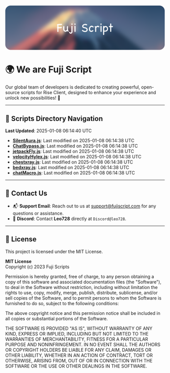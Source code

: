 ![Banner](.github/b.webp)

# 🌍 **We are Fuji Script**

Our global team of developers is dedicated to creating powerful, open-source scripts for Rise Client, designed to enhance your experience and unlock new possibilities! 🌟

---
<!-- SCRIPTS_NAVIGATION_START -->
## 📂 **Scripts Directory Navigation**

**Last Updated**: 2025-01-08 06:14:40 UTC

- **[SilentAura.js](scripts/SilentAura.js)**: Last modified on 2025-01-08 06:14:38 UTC
- **[ChatBypass.js](scripts/ChatBypass.js)**: Last modified on 2025-01-08 06:14:38 UTC
- **[jetpackFly.js](scripts/jetpackFly.js)**: Last modified on 2025-01-08 06:14:38 UTC
- **[velocityHylex.js](scripts/velocityHylex.js)**: Last modified on 2025-01-08 06:14:38 UTC
- **[chestxray.js](scripts/chestxray.js)**: Last modified on 2025-01-08 06:14:38 UTC
- **[bedxray.js](scripts/bedxray.js)**: Last modified on 2025-01-08 06:14:38 UTC
- **[chatMacro.js](scripts/chatMacro.js)**: Last modified on 2025-01-08 06:14:38 UTC

<!-- SCRIPTS_NAVIGATION_END -->

---

## 💬 **Contact Us**  
- 📬 **Support Email**: Reach out to us at [support@fujiscript.com](mailto:support@fujiscript.com) for any questions or assistance.  
- 💬 **Discord**: Contact **Leo728** directly at `Discord@leo728`.

---

## 📜 **License**

This project is licensed under the MIT License.  

**MIT License**  
Copyright (c) 2023 Fuji Scripts  

Permission is hereby granted, free of charge, to any person obtaining a copy of this software and associated documentation files (the "Software"), to deal in the Software without restriction, including without limitation the rights to use, copy, modify, merge, publish, distribute, sublicense, and/or sell copies of the Software, and to permit persons to whom the Software is furnished to do so, subject to the following conditions:  

The above copyright notice and this permission notice shall be included in all copies or substantial portions of the Software.  

THE SOFTWARE IS PROVIDED "AS IS", WITHOUT WARRANTY OF ANY KIND, EXPRESS OR IMPLIED, INCLUDING BUT NOT LIMITED TO THE WARRANTIES OF MERCHANTABILITY, FITNESS FOR A PARTICULAR PURPOSE AND NONINFRINGEMENT. IN NO EVENT SHALL THE AUTHORS OR COPYRIGHT HOLDERS BE LIABLE FOR ANY CLAIM, DAMAGES OR OTHER LIABILITY, WHETHER IN AN ACTION OF CONTRACT, TORT OR OTHERWISE, ARISING FROM, OUT OF OR IN CONNECTION WITH THE SOFTWARE OR THE USE OR OTHER DEALINGS IN THE SOFTWARE.  
